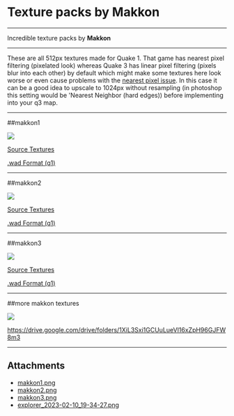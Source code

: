 # Texture packs by Makkon

---

Incredible texture packs by **Makkon**

---

These are all 512px textures made for Quake 1. That game has nearest pixel filtering (pixelated look) whereas Quake 3 has linear pixel filtering (pixels blur into each other) by default which might make some textures here look worse or even cause problems with the [nearest pixel issue](https://trello.com/c/yLaMVbp0).
In this case it can be a good idea to upscale to 1024px without resampling (in photoshop this setting would be 'Nearest Neighbor (hard edges)) before implementing into your q3 map.

---

##makkon1

![](https://trello.com/1/cards/62000a383354e3502ce73ced/attachments/62001214a2bba3734ddd360e/download/makkon1.png)

[Source Textures](https://drive.google.com/file/d/1YJyOUvIrO-Xmchik4efFQoSl40DmZ0F6/view)

[.wad Format (q1)](https://drive.google.com/file/d/1_D51Sc4eaugI4XEwqHtSjD7Pkn0DFNIg/view)


---




##makkon2

![](https://trello.com/1/cards/62000a383354e3502ce73ced/attachments/620012179127e840a28f52bc/download/makkon2.png)

[Source Textures](https://drive.google.com/file/d/1cuVFSXJRM8TNcW1HrLa0vre3K77XIPy2/view)

[.wad Format (q1)](https://drive.google.com/file/d/1ImXPnpb_mLQnR0qPEVmTHrMpqzYI0b5c/view)


---


##makkon3

![](https://trello.com/1/cards/62000a383354e3502ce73ced/attachments/6200121a0b67081ad24269e2/download/makkon3.png)

[Source Textures](https://drive.google.com/file/d/1keJCGbjIwRJ_7YsPv0r6fmKE9bkP1b4M/view)

[.wad Format (q1)](https://drive.google.com/file/d/1nW8V1FJGlow1TcO4vtv8MAz-x2UYLEMG/view)

---
##more makkon textures

![](https://trello.com/1/cards/62000a383354e3502ce73ced/attachments/63e68e39f0a87700ad4a2007/download/explorer_2023-02-10_19-34-27.png)

https://drive.google.com/drive/folders/1XiL3Sxi1GCUuLueVl16xZpH96GJFW8m3


---



## Attachments

- [makkon1.png](https://trello.com/1/cards/62000a383354e3502ce73ced/attachments/62001214a2bba3734ddd360e/download/makkon1.png)
- [makkon2.png](https://trello.com/1/cards/62000a383354e3502ce73ced/attachments/620012179127e840a28f52bc/download/makkon2.png)
- [makkon3.png](https://trello.com/1/cards/62000a383354e3502ce73ced/attachments/6200121a0b67081ad24269e2/download/makkon3.png)
- [explorer_2023-02-10_19-34-27.png](https://trello.com/1/cards/62000a383354e3502ce73ced/attachments/63e68e39f0a87700ad4a2007/download/explorer_2023-02-10_19-34-27.png)
